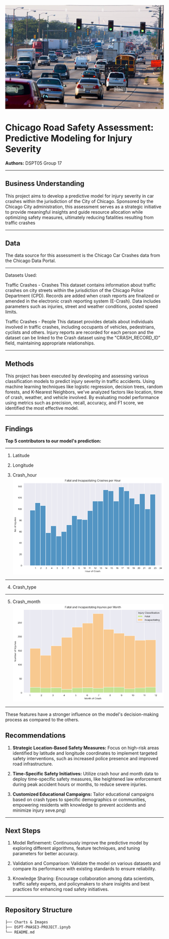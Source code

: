 ![Headerimage](./Charts%20%26%20Images/traffic.jpg)

# Chicago Road Safety Assessment: Predictive Modeling for Injury Severity

**Authors:** DSPT05 Group 17

***
## Business Understanding
This project aims to develop a predictive model for injury severity in car crashes within the jurisdiction of the City of Chicago. Sponsored by the Chicago City administration, this assessment serves as a strategic initiative to provide meaningful insights and guide resource allocation while optimizing safety measures, ultimately reducing fatalities resulting from traffic crashes
***
## Data 
The data source for this assessment is the Chicago Car Crashes data from the Chicago Data Portal.
***
Datasets Used:

Traffic Crashes - Crashes This dataset contains information about traffic crashes on city streets within the jurisdiction of the Chicago Police Department (CPD). Records are added when crash reports are finalized or amended in the electronic crash reporting system (E-Crash). Data includes parameters such as injuries, street and weather conditions, posted speed limits.

Traffic Crashes - People This dataset provides details about individuals involved in traffic crashes, including occupants of vehicles, pedestrians, cyclists and others. Injury reports are recorded for each person and the dataset can be linked to the Crash dataset using the "CRASH_RECORD_ID" field, maintaining appropriate relationships.
*** 
## Methods

This project has been executed by developing and assessing various classification models to predict injury severity in traffic accidents. Using machine learning techniques like logistic regression, decision trees, random forests, and K-Nearest Neighbors, we've analyzed factors like location, time of crash, weather, and vehicle involved. By evaluating model performance using metrics such as precision, recall, accuracy, and F1 score, we identified the most effective model. 
***
## Findings
**Top 5 contributors to our model's prediction:**
***
1. Latitude
2. Longitude
   
3. Crash_hour
![Crashesperhour](./Charts%20%26%20Images/hour.png)
***

4. Crash_type

***  
5. Crash_month
![Crashespermonth](./Charts%20%26%20Images/month.png)
***


These features have a stronger influence on the model's decision-making process as compared to the others.

## Recommendations

1. **Strategic Location-Based Safety Measures:** Focus on high-risk areas identified by latitude and longitude coordinates to implement targeted safety interventions, such as increased police presence and improved road infrastructure.

2. **Time-Specific Safety Initiatives:** Utilize crash hour and month data to deploy time-specific safety measures, like heightened law enforcement during peak accident hours or months, to reduce severe injuries.

3. **Customized Educational Campaigns:** Tailor educational campaigns based on crash types to specific demographics or communities, empowering residents with knowledge to prevent accidents and minimize injury seve.png)
***

## Next Steps

1. Model Refinement: Continuously improve the predictive model by exploring different algorithms, feature techniques, and tuning parameters for better accuracy.

2. Validation and Comparison: Validate the model on various datasets and compare its performance with existing standards to ensure reliability.

3. Knowledge Sharing: Encourage collaboration among data scientists, traffic safety experts, and policymakers to share insights and best practices for enhancing road safety initiatives.
***

## Repository Structure

```
├── Charts & Images
├── DSPT-PHASE3-PROJECT.ipnyb
└── README.md
```
